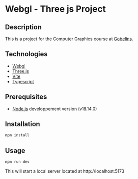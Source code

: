 # Webgl - Three js Project

## Description
This is a project for the Computer Graphics course at [Gobelins]("https://www.gobelins.fr/").

## Technologies

- [Webgl]("https://www.khronos.org/webgl/")
- [Three.js]("https://threejs.org/")
- [Vite]("https://vitejs.dev/")
- [Typescript]("https://www.typescriptlang.org/")


## Prerequisites

- [Node.js]("https://nodejs.org") developpement version (v18.14.0)

## Installation

```bash
npm install
```

## Usage

```bash
npm run dev
```
This will start a local server located at http://localhost:5173